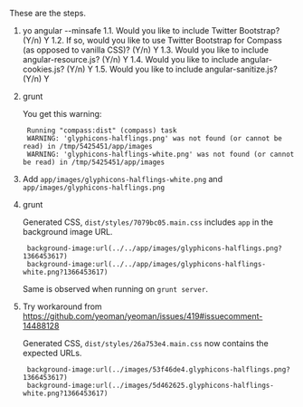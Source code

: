 These are the steps.

1. yo angular --minsafe
    1.1. Would you like to include Twitter Bootstrap? (Y/n) Y
    1.2. If so, would you like to use Twitter Bootstrap for Compass (as opposed to vanilla CSS)? (Y/n) Y
    1.3. Would you like to include angular-resource.js? (Y/n) Y
    1.4. Would you like to include angular-cookies.js? (Y/n) Y
    1.5. Would you like to include angular-sanitize.js? (Y/n) Y

2. grunt

    You get this warning:

        Running "compass:dist" (compass) task
        WARNING: 'glyphicons-halflings.png' was not found (or cannot be read) in /tmp/5425451/app/images
        WARNING: 'glyphicons-halflings-white.png' was not found (or cannot be read) in /tmp/5425451/app/images

3. Add `app/images/glyphicons-halflings-white.png` and `app/images/glyphicons-halflings.png`

4. grunt

    Generated CSS, `dist/styles/7079bc05.main.css` includes `app` in the background image URL.

        background-image:url(../../app/images/glyphicons-halflings.png?1366453617)
        background-image:url(../../app/images/glyphicons-halflings-white.png?1366453617)

    Same is observed when running on `grunt server`.

5. Try workaround from https://github.com/yeoman/yeoman/issues/419#issuecomment-14488128

    Generated CSS, `dist/styles/26a753e4.main.css` now contains the expected URLs.

        background-image:url(../images/53f46de4.glyphicons-halflings.png?1366453617)
        background-image:url(../images/5d462625.glyphicons-halflings-white.png?1366453617)
